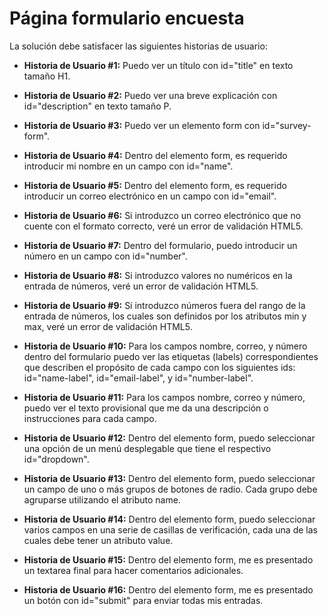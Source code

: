 # Página formulario encuesta

La solución debe satisfacer las siguientes historias de usuario:

- **Historia de Usuario #1:** Puedo ver un título con id="title" en texto tamaño H1.

- **Historia de Usuario #2:** Puedo ver una breve explicación con id="description" en texto tamaño P.

- **Historia de Usuario #3:** Puedo ver un elemento form con id="survey-form".

- **Historia de Usuario #4:** Dentro del elemento form, es requerido introducir mi nombre en un campo con id="name".

- **Historia de Usuario #5:** Dentro del elemento form, es requerido introducir un correo electrónico en un campo con id="email".

- **Historia de Usuario #6:** Si introduzco un correo electrónico que no cuente con el formato correcto, veré un error de validación HTML5.

- **Historia de Usuario #7:** Dentro del formulario, puedo introducir un número en un campo con id="number".

- **Historia de Usuario #8:** Si introduzco valores no numéricos en la entrada de números, veré un error de validación HTML5.

- **Historia de Usuario #9:** Si introduzco números fuera del rango de la entrada de números, los cuales son definidos por los atributos min y max, veré un error de validación HTML5.

- **Historia de Usuario #10:** Para los campos nombre, correo, y número dentro del formulario puedo ver las etiquetas (labels) correspondientes que describen el propósito de cada campo con los siguientes ids: id="name-label", id="email-label", y id="number-label".

- **Historia de Usuario #11:** Para los campos nombre, correo y número, puedo ver el texto provisional que me da una descripción o instrucciones para cada campo.

- **Historia de Usuario #12:** Dentro del elemento form, puedo seleccionar una opción de un menú desplegable que tiene el respectivo id="dropdown".

- **Historia de Usuario #13:** Dentro del elemento form, puedo seleccionar un campo de uno o más grupos de botones de radio. Cada grupo debe agruparse utilizando el atributo name.

- **Historia de Usuario #14:** Dentro del elemento form, puedo seleccionar varios campos en una serie de casillas de verificación, cada una de las cuales debe tener un atributo value.

- **Historia de Usuario #15:** Dentro del elemento form, me es presentado un textarea final para hacer comentarios adicionales.

- **Historia de Usuario #16:** Dentro del elemento form, me es presentado un botón con id="submit" para enviar todas mis entradas.
